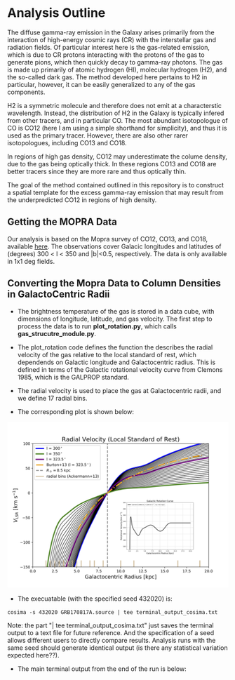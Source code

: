 # Analysis Outline <br />
The diffuse gamma-ray emission in the Galaxy arises primarily from the interaction of high-energy cosmic rays (CR) with the interstellar gas and radiation fields.
Of particular interest here is the gas-related emission, which is due to CR protons interacting with the protons
of the gas to generate pions, which then quickly decay to gamma-ray photons. The gas is made up primarily of atomic hydrogen (HI), molecular hydrogen (H2), 
and the so-called dark gas. The method developed here pertains to H2 in particular, however, it can be easily generalized to any of the gas components.

H2 is a symmetric molecule and therefore does not emit at a characterstic wavelength. Instead, the distribution of H2 in the Galaxy 
is typically infered from other tracers, and in particular CO. The most abundant isotopologue of CO is CO12 (here I am using a simple shorthand for simplicity), 
and thus it is used as the primary tracer. However, there are also other rarer isotopologues, including CO13 and CO18.   

In regions of high gas density, CO12 may underestimate the colume density, due to the gas being optically thick. In these regions CO13 and CO18 are better tracers
since they are more rare and thus optically thin. 

The goal of the method contained outlined in this repository is to construct a spatial template for the excess gamma-ray emission that may result from the 
underpredicted CO12 in regions of high density. 

## Getting the MOPRA Data <br />
Our analysis is based on the Mopra survey of CO12, CO13, and CO18, available [here](https://dataverse.harvard.edu/dataset.xhtml?persistentId=doi:10.7910/DVN/LH3BDN). 
The observations cover Galacic longitudes and latitudes of (degrees) 300 < l < 350 and |b|<0.5, respectively. The data is only available in 1x1 deg fields. 
<br />


## Converting the Mopra Data to Column Densities in GalactoCentric Radii <br />

  - The brightness temperature of the gas is stored in a data cube, with dimensions of longitude, latitude, and gas velocity. The first step to process the
  data is to run **plot_rotation.py**, which calls **gas_strucutre_module.py**. 
  
 - The plot_rotation code defines the function the describes the radial velocity of the
  gas relative to the local standard of rest, which dependends on Galactic longitude and Galactocentric radius. 
  This is defined in terms of the Galactic rotational velocity curve from Clemons 1985, which is the GALPROP standard. 
  
  - The radial velocity is used to place the gas at Galactocentric radii, and we define 17 radial bins. 
  
  - The corresponding plot is shown below:
  
  
  ![Alt text](rotational_information.png)
  
  - The execuatable (with the specified seed 432020) is:  <br />
  ```
  cosima -s 432020 GRB170817A.source | tee terminal_output_cosima.txt
  ```
  Note: the part "| tee terminal_output_cosima.txt" just saves the terminal output to a text file for future reference. And the 
  specification of a seed allows different users to directly compare results. Analysis runs with the same seed should generate identical
  output (is there any statistical variation expected here??).
  
  - The main terminal output from the end of the run is below: <br />
